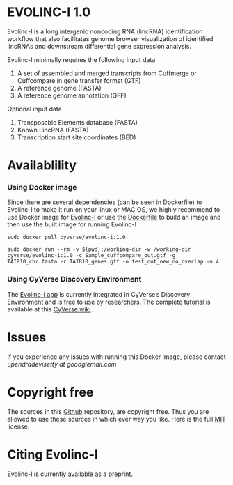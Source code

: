 # EVOLINC-I 1.0
Evolinc-I is a long intergenic noncoding RNA (lincRNA) identification workflow that also facilitates genome browser visualization of identified lincRNAs and downstream differential gene expression analysis. 

Evolinc-I minimally requires the following input data

1. A set of assembled and merged transcripts from Cuffmerge or Cuffcompare in gene transfer format (GTF)
2. A reference genome (FASTA)
3. A reference genome annotation (GFF)

Optional input data

1. Transposable Elements database (FASTA)
2. Known LincRNA (FASTA)
3. Transcription start site coordinates (BED)
 
# Availablility
### Using Docker image

Since there are several dependencies (can be seen in Dockerfile) to Evolinc-I to make it run on your linux or MAC OS, we highly recommend to use Docker image for [Evolinc-I](https://hub.docker.com/r/cyverse/evolinc-i/) or use the [Dockerfile](https://hub.docker.com/r/cyverse/evolinc-i/~/dockerfile/) to build an image and then use the built image for running Evolinc-I

```sudo docker pull cyverse/evolinc-i:1.0```

```sudo docker run --rm -v $(pwd):/working-dir -w /working-dir cyverse/evolinc-i:1.0 -c Sample_cuffcompare_out.gtf -g TAIR10_chr.fasta -r TAIR10_genes.gff -o test_out_new_no_overlap -n 4```

### Using CyVerse Discovery Environment

The [Evolinc-I app](https://de.cyverse.org/de/?type=apps&app-id=e980754e-8050-11e6-97c3-008cfa5ae621&system-id=de) is currently integrated in CyVerse’s Discovery Environment and is free to use by researchers. The complete tutorial is available at this [CyVerse wiki](https://wiki.cyverse.org/wiki/display/TUT/Evolinc+in+the+Discovery+Environment). 

# Issues
If you experience any issues with running this Docker image, please contact *upendradevisetty at goooglemail.com* 

# Copyright free
The sources in this [Github](https://github.com/Evolinc/Evolinc-I) repository, are copyright free. Thus you are allowed to use these sources in which ever way you like. Here is the full [MIT](https://choosealicense.com/licenses/mit/#) license.

# Citing Evolinc-I
Evolinc-I is currently available as a preprint.
